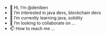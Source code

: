 - 👋 Hi, I’m @deniben
- 👀 I’m interested in java devs, blockchain devs
- 🌱 I’m currently learning java, solidity
- 💞️ I’m looking to collaborate on ...
- 📫 How to reach me ...

<!---
deniben/deniben is a ✨ special ✨ repository because its `README.md` (this file) appears on your GitHub profile.
You can click the Preview link to take a look at your changes.
--->
